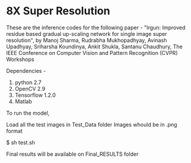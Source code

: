# 8X Super Resolution

These are the inference codes for the following paper - 
"Irgun: Improved residue based gradual up-scaling network for single image super resolution", 
by Manoj Sharma, Rudrabha Mukhopadhyay, Avinash Upadhyay, Sriharsha Koundinya, Ankit Shukla, Santanu Chaudhury,
The IEEE Conference on Computer Vision and Pattern Recognition (CVPR) Workshops


Dependencies - 

1. python 2.7
2. OpenCV 2.9
3. Tensorflow 1.2.0
4. Matlab

To run the model,

Load all the test images in Test_Data folder
Images whould be in .png format

$ sh test.sh

Final results will be available on Final_RESULTS folder
